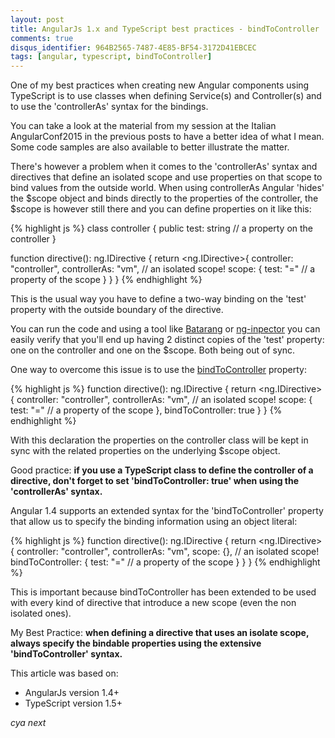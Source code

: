 ```yaml
---
layout: post
title: AngularJs 1.x and TypeScript best practices - bindToController
comments: true
disqus_identifier: 964B2565-7487-4E85-BF54-3172D41EBCEC
tags: [angular, typescript, bindToController]
---
```


One of my best practices when creating new Angular components using TypeScript is to use classes when defining Service(s) and Controller(s) and to use the 'controllerAs' syntax for the bindings.

You can take a look at the material from my session at the Italian AngularConf2015 in the previous posts to have a better idea of what I mean. Some code samples are also available to better illustrate the matter. 

There's however a problem when it comes to the 'controllerAs' syntax and directives that define an isolated scope and use properties on that scope  to bind values from the outside world.
When using controllerAs Angular 'hides' the $scope object and binds directly to the properties of the controller, the $scope is however still there and you can define properties on it like this:

{% highlight js %}
class controller {
	public test: string // a property on the controller
}

function directive(): ng.IDirective {
	return <ng.IDirective>{
		controller: "controller",
		controllerAs: "vm",
		// an isolated scope!
		scope: {
			test: "=" // a property of the scope
		}
	}
}
{% endhighlight %}

This is the usual way you have to define a two-way binding on the 'test' property with the outside boundary of the directive. 

You can run the code and using a tool like [Batarang](https://chrome.google.com/webstore/detail/angularjs-batarang/ighdmehidhipcmcojjgiloacoafjmpfk) or [ng-inpector](http://ng-inspector.org/) you can easily verify that you'll end up having 2 distinct copies of the 'test' property: one on the controller and one on the $scope. Both being out of sync.

One way to overcome this issue is to use the [bindToController](https://docs.angularjs.org/api/ng/service/$compile) property:

{% highlight js %}
function directive(): ng.IDirective {
	return <ng.IDirective>{
		controller: "controller",
		controllerAs: "vm",
		// an isolated scope!
		scope: {
			test: "=" // a property of the scope
		},
		bindToController: true
	}
}
{% endhighlight %}

With this declaration the properties on the controller class will be kept in sync with the related properties on the underlying $scope object.

Good practice: **if you use a TypeScript class to define the controller of a directive, don't forget to set 'bindToController: true' when using the 'controllerAs' syntax.**

Angular 1.4 supports an extended syntax for the 'bindToController' property that allow us to specify the binding information using an object literal:

{% highlight js %}
function directive(): ng.IDirective {
	return <ng.IDirective>{
		controller: "controller",
		controllerAs: "vm",
		scope: {}, // an isolated scope!
		bindToController: {
			test: "=" // a property of the scope
		}
	}
}
{% endhighlight %}

This is important because bindToController has been extended to be used with every kind of directive that introduce a new scope (even the non isolated ones).

My Best Practice: **when defining a directive that uses an isolate scope, always specify the bindable properties using the extensive 'bindToController' syntax.**

This article was based on:
- AngularJs version 1.4+
- TypeScript version 1.5+

_cya next_